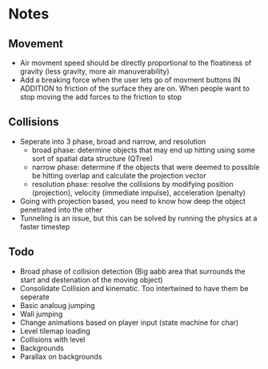 # Notes

## Movement
- Air movment speed should be directly proportional to the floatiness of gravity (less gravity, more air manuverability)
- Add a breaking force when the user lets go of movment buttons IN ADDITION to friction of the surface they are on. When people want to stop moving the add forces to the friction to stop

## Collisions
- Seperate into 3 phase, broad and narrow, and resolution
    - broad phase: determine objects that may end up hitting using some sort of spatial data structure (QTree)
    - narrow phase: determine if the objects that were deemed to possible be hitting overlap and calculate the projection vector
    - resolution phase: resolve the collisions by modifying position (projection), velocity (immediate impulse), acceleration (penalty)
- Going with projection based, you need to know how deep the object penetrated into the other
- Tunneling is an issue, but this can be solved by running the physics at a faster timestep


## Todo
- Broad phase of collision detection (Big aabb area that surrounds the start and destenation of the moving object)
- Consolidate Collision and kinematic. Too intertwined to have them be seperate
- Basic analoug jumping
- Wall jumping
- Change animations based on player input (state machine for char)
- Level tilemap loading
- Collisions with level
- Backgrounds
- Parallax on backgrounds